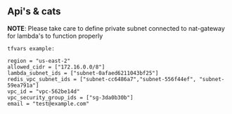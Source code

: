 ## Api's & cats 

**NOTE**: Please take care to define private subnet connected to nat-gateway for lambda's to function properly
```
tfvars example:

region = "us-east-2"
allowed_cidr = ["172.16.0.0/8"]
lambda_subnet_ids = ["subnet-0afaed6211043bf25"]
redis_vpc_subnet_ids = ["subnet-cc6486a7","subnet-556f44ef", "subnet-59ea791a"]
vpc_id = "vpc-562be14d"
vpc_security_group_ids = ["sg-3da0b30b"]
email = "test@example.com"
```